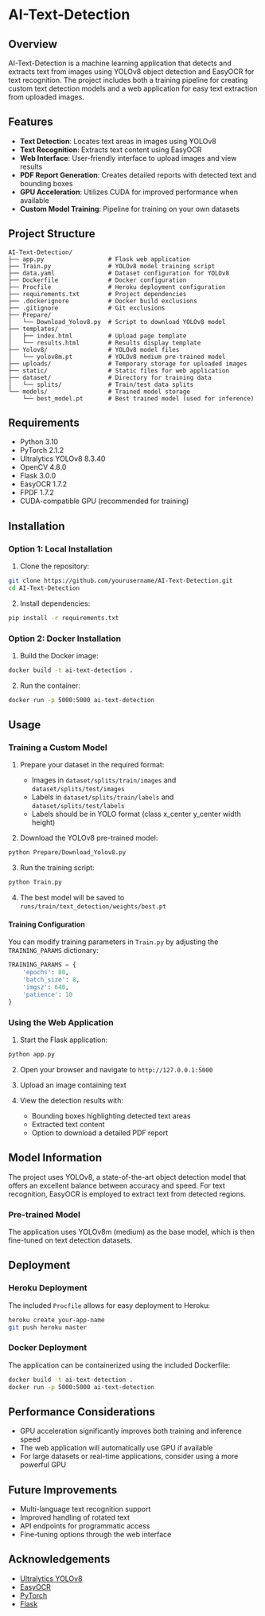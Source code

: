 # AI-Text-Detection

## Overview
AI-Text-Detection is a machine learning application that detects and extracts text from images using YOLOv8 object detection and EasyOCR for text recognition. The project includes both a training pipeline for creating custom text detection models and a web application for easy text extraction from uploaded images.

## Features
- **Text Detection**: Locates text areas in images using YOLOv8
- **Text Recognition**: Extracts text content using EasyOCR
- **Web Interface**: User-friendly interface to upload images and view results
- **PDF Report Generation**: Creates detailed reports with detected text and bounding boxes
- **GPU Acceleration**: Utilizes CUDA for improved performance when available
- **Custom Model Training**: Pipeline for training on your own datasets

## Project Structure
```
AI-Text-Detection/
├── app.py                  # Flask web application
├── Train.py                # YOLOv8 model training script
├── data.yaml               # Dataset configuration for YOLOv8
├── Dockerfile              # Docker configuration
├── Procfile                # Heroku deployment configuration
├── requirements.txt        # Project dependencies
├── .dockerignore           # Docker build exclusions
├── .gitignore              # Git exclusions
├── Prepare/
│   └── Download_Yolov8.py  # Script to download YOLOv8 model
├── templates/
│   ├── index.html          # Upload page template
│   └── results.html        # Results display template
├── Yolov8/                 # YOLOv8 model files
│   └── yolov8m.pt          # YOLOv8 medium pre-trained model
├── uploads/                # Temporary storage for uploaded images
├── static/                 # Static files for web application
├── dataset/                # Directory for training data
│   └── splits/             # Train/test data splits
└── models/                 # Trained model storage
    └── best_model.pt       # Best trained model (used for inference)
```

## Requirements
- Python 3.10
- PyTorch 2.1.2
- Ultralytics YOLOv8 8.3.40
- OpenCV 4.8.0
- Flask 3.0.0
- EasyOCR 1.7.2
- FPDF 1.7.2
- CUDA-compatible GPU (recommended for training)

## Installation

### Option 1: Local Installation
1. Clone the repository:
```bash
git clone https://github.com/yourusername/AI-Text-Detection.git
cd AI-Text-Detection
```

2. Install dependencies:
```bash
pip install -r requirements.txt
```

### Option 2: Docker Installation
1. Build the Docker image:
```bash
docker build -t ai-text-detection .
```

2. Run the container:
```bash
docker run -p 5000:5000 ai-text-detection
```

## Usage

### Training a Custom Model

1. Prepare your dataset in the required format:
   - Images in `dataset/splits/train/images` and `dataset/splits/test/images`
   - Labels in `dataset/splits/train/labels` and `dataset/splits/test/labels`
   - Labels should be in YOLO format (class x_center y_center width height)

2. Download the YOLOv8 pre-trained model:
```bash
python Prepare/Download_Yolov8.py
```

3. Run the training script:
```bash
python Train.py
```

4. The best model will be saved to `runs/train/text_detection/weights/best.pt`

#### Training Configuration
You can modify training parameters in `Train.py` by adjusting the `TRAINING_PARAMS` dictionary:
```python
TRAINING_PARAMS = {
    'epochs': 80,
    'batch_size': 8,
    'imgsz': 640,
    'patience': 10
}
```

### Using the Web Application

1. Start the Flask application:
```bash
python app.py
```

2. Open your browser and navigate to `http://127.0.0.1:5000`

3. Upload an image containing text

4. View the detection results with:
   - Bounding boxes highlighting detected text areas
   - Extracted text content
   - Option to download a detailed PDF report

## Model Information

The project uses YOLOv8, a state-of-the-art object detection model that offers an excellent balance between accuracy and speed. For text recognition, EasyOCR is employed to extract text from detected regions.

### Pre-trained Model
The application uses YOLOv8m (medium) as the base model, which is then fine-tuned on text detection datasets.

## Deployment

### Heroku Deployment
The included `Procfile` allows for easy deployment to Heroku:
```bash
heroku create your-app-name
git push heroku master
```

### Docker Deployment
The application can be containerized using the included Dockerfile:
```bash
docker build -t ai-text-detection .
docker run -p 5000:5000 ai-text-detection
```

## Performance Considerations
- GPU acceleration significantly improves both training and inference speed
- The web application will automatically use GPU if available
- For large datasets or real-time applications, consider using a more powerful GPU

## Future Improvements
- Multi-language text recognition support
- Improved handling of rotated text
- API endpoints for programmatic access
- Fine-tuning options through the web interface

## Acknowledgements
- [Ultralytics YOLOv8](https://github.com/ultralytics/ultralytics)
- [EasyOCR](https://github.com/JaidedAI/EasyOCR)
- [PyTorch](https://pytorch.org/)
- [Flask](https://flask.palletsprojects.com/)